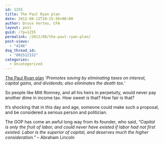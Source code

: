 ```yaml
---
id: 1255
title: The Paul Ryan plan
date: 2012-08-12T10:25:56+00:00
author: Druce Vertes, CFA
layout: post
guid: /?p=1255
permalink: /2012/08/the-paul-ryan-plan/
post-views:
  - "4246"
dsq_thread_id:
  - "802512152"
categories:
  - Uncategorized
---
```

[The Paul Ryan plan](http://roadmap.republicans.budget.house.gov/issues/issue/?IssueID=8514 "house.gov") _‘Promotes saving by eliminating taxes on interest, capital gains, and dividends; also eliminates the death tax.’_ 

So people like Mitt Romney, and all his heirs in perpetuity, would never pay another dime in income tax. How sweet is that? How fair is that?

It’s shocking that in this day and age, someone could make such a proposal, and be considered a serious person and politician.

The GOP has come an awful long way from its founder, who said, _“Capital is only the fruit of labor, and could never have existed if labor had not first existed. Labor is the superior of capital, and deserves much the higher consideration.”_ &#8211; Abraham Lincoln